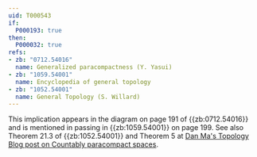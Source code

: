 ```yaml
---
uid: T000543
if:
  P000193: true
then:
  P000032: true
refs:
- zb: "0712.54016"
  name: Generalized paracompactness (Y. Yasui)
- zb: "1059.54001"
  name: Encyclopedia of general topology
- zb: "1052.54001"
  name: General Topology (S. Willard)
---
```


This implication appears in the diagram on page 191 of {{zb:0712.54016}} and is mentioned in passing in {{zb:1059.54001}} on page 199. See also Theorem 21.3 of {{zb:1052.54001}} and Theorem 5 at [Dan Ma's Topology Blog post on Countably paracompact spaces](https://dantopology.wordpress.com/2016/12/08/countably-paracompact-spaces/).